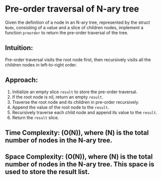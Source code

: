# Pre-order traversal of N-ary tree 

Given the definition of a node in an N-ary tree, represented by the struct `Node`, consisting of a value and a slice of children nodes, implement a function `preorder` to return the pre-order traversal of the tree.


## Intuition:

Pre-order traversal visits the root node first, then recursively visits all the children nodes in left-to-right order.

## Approach:

1. Initialize an empty slice `result` to store the pre-order traversal.
2. If the root node is nil, return an empty `result`.
3. Traverse the root node and its children in pre-order recursively.
4. Append the value of the root node to the `result`.
5. Recursively traverse each child node and append its value to the `result`.
6. Return the `result` slice.

## Time Complexity: \(O(N)\), where \(N\) is the total number of nodes in the N-ary tree.

## Space Complexity: \(O(N)\), where \(N\) is the total number of nodes in the N-ary tree. This space is used to store the result list.